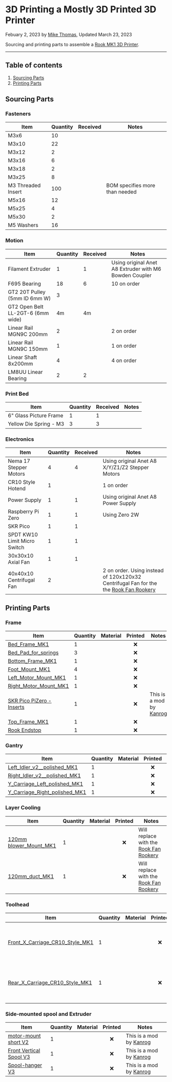 # 3D Printing a Mostly 3D Printed 3D Printer

Febuary 2, 2023 by [Mike Thomas](https://github.com/mikepthomas),
Updated March 23, 2023

Sourcing and printing parts to assemble a [Rook MK1 3D Printer](https://github.com/rolohaun/Rook).

---

## Table of contents

1. [Sourcing Parts](#sourcing-parts)
2. [Printing Parts](#printing-parts)

## Sourcing Parts

### Fasteners

| Item               | Quantity | Received | Notes                          |
| ------------------ | -------- | -------- | ------------------------------ |
| M3x6               | 10       |          |                                |
| M3x10              | 22       |          |                                |
| M3x12              | 2        |          |                                |
| M3x16              | 6        |          |                                |
| M3x18              | 2        |          |                                |
| M3x25              | 8        |          |                                |
| M3 Threaded Insert | 100      |          | BOM specifies more than needed |
| M5x16              | 12       |          |                                |
| M5x25              | 4        |          |                                |
| M5x30              | 2        |          |                                |
| M5 Washers         | 16       |          |                                |

### Motion

| Item                              | Quantity | Received | Notes                                                  |
| --------------------------------- | -------- | -------- | ------------------------------------------------------ |
| Filament Extruder                 | 1        | 1        | Using original Anet A8 Extruder with M6 Bowden Coupler |
| F695 Bearing                      | 18       | 6        | 10 on order                                            |
| GT2 20T Pulley (5mm ID 6mm W)     | 3        |          |                                                        |
| GT2 Open Belt LL-2GT-6 (6mm wide) | 4m       | 4m       |                                                        |
| Linear Rail MGN9C 200mm           | 2        |          | 2 on order                                             |
| Linear Rail MGN9C 150mm           | 1        |          | 1 on order                                             |
| Linear Shaft 8x200mm              | 4        |          | 4 on order                                             |
| LM8UU Linear Bearing              | 2        | 2        |                                                        |

### Print Bed

| Item                   | Quantity | Received | Notes |
| ---------------------- | -------- | -------- | ----- |
| 6" Glass Picture Frame | 1        | 1        |       |
| Yellow Die Spring - M3 | 3        | 3        |       |

### Electronics

| Item                         | Quantity | Received | Notes                                                                                                                                       |
| ---------------------------- | -------- | -------- | ------------------------------------------------------------------------------------------------------------------------------------------- |
| Nema 17 Stepper Motors       | 4        | 4        | Using original Anet A8 X/Y/Z1/Z2 Stepper Motors                                                                                             |
| CR10 Style Hotend            | 1        |          | 1 on order                                                                                                                                  |
| Power Supply                 | 1        | 1        | Using original Anet A8 Power Supply                                                                                                         |
| Raspberry Pi Zero            | 1        | 1        | Using Zero 2W                                                                                                                               |
| SKR Pico                     | 1        | 1        |                                                                                                                                             |
| SPDT KW10 Limit Micro Switch | 1        | 1        |                                                                                                                                             |
| 30x30x10 Axial Fan           | 1        | 1        |                                                                                                                                             |
| 40x40x10 Centrifugal Fan     | 2        |          | 2 on order. Using instead of 120x120x32 Centrifugal Fan for the the [Rook Fan Rookery](printer-extruders-and-toolheads.md#rook-fan-rookery) |

## Printing Parts

### Frame

| Item                                                                                                    | Quantity | Material | Printed | Notes                                                                      |
| ------------------------------------------------------------------------------------------------------- | -------- | -------- | :-----: | -------------------------------------------------------------------------- |
| [Bed_Frame_MK1](https://github.com/rolohaun/Rook/blob/main/STL/Bed/Bed_Frame_MK1.stl)                   | 1        |          |   :x:   |                                                                            |
| [Bed_Pad_for_springs](https://github.com/rolohaun/Rook/blob/main/Legacy/STLs/Bed_Pad_for_springs.stl)   | 3        |          |   :x:   |                                                                            |
| [Bottom_Frame_MK1](https://github.com/rolohaun/Rook/blob/main/STL/Frame/Bottom_Frame_MK1.stl)           | 1        |          |   :x:   |                                                                            |
| [Foot_Mount_MK1](https://github.com/rolohaun/Rook/blob/main/STL/Frame/Foot_Mount_MK1.STL)               | 4        |          |   :x:   |                                                                            |
| [Left_Motor_Mount_MK1](https://github.com/rolohaun/Rook/blob/main/STL/Frame/Left_Motor_Mount_MK1.stl)   | 1        |          |   :x:   |                                                                            |
| [Right_Motor_Mount_MK1](https://github.com/rolohaun/Rook/blob/main/STL/Frame/Right_Motor_Mount_MK1.stl) | 1        |          |   :x:   |                                                                            |
| [SKR Pico PiZero - Inserts](https://www.printables.com/model/388353-rook-mk1-skr-pico-pi-zero-adapter)  | 1        |          |   :x:   | This is a mod by [Kanrog](https://www.printables.com/social/109495-kanrog) |
| [Top_Frame_MK1](https://github.com/rolohaun/Rook/blob/main/STL/Frame/Top_Frame_MK1.stl)                 | 1        |          |   :x:   |                                                                            |
| [Rook Endstop](https://www.printables.com/model/381948-rook-mk1-low-profile-endstop)                    | 1        |          |   :x:   |                                                                            |

### Gantry

| Item                                                                                                                     | Quantity | Material | Printed | Notes |
| ------------------------------------------------------------------------------------------------------------------------ | -------- | -------- | :-----: | ----- |
| [Left_Idler_v2\_\_polished_MK1](https://github.com/rolohaun/Rook/blob/main/STL/Gantry/Left_Idler_v2__polished_MK1.stl)   | 1        |          |   :x:   |       |
| [Right_Idler_v2\_\_polished_MK1](https://github.com/rolohaun/Rook/blob/main/STL/Gantry/Right_Idler_v2__polished_MK1.stl) | 1        |          |   :x:   |       |
| [Y_Carriage_Left_polished_MK1](https://github.com/rolohaun/Rook/blob/main/STL/Gantry/Y_Carriage_Left_polished_MK1.stl)   | 1        |          |   :x:   |       |
| [Y_Carriage_Right_polished_MK1](https://github.com/rolohaun/Rook/blob/main/STL/Gantry/Y_Carriage_Right_polished_MK1.stl) | 1        |          |   :x:   |       |

### Layer Cooling

| Item                                                                                                                  | Quantity | Material | Printed | Notes                                                                                         |
| --------------------------------------------------------------------------------------------------------------------- | -------- | -------- | :-----: | --------------------------------------------------------------------------------------------- |
| [120mm blower_Mount_MK1](https://github.com/rolohaun/Rook/blob/main/STL/Layer%20Cooling/120mm%20blower_Mount_MK1.stl) | 1        |          |   :x:   | Will replace with the [Rook Fan Rookery](printer-extruders-and-toolheads.md#rook-fan-rookery) |
| [120mm_duct_MK1](https://github.com/rolohaun/Rook/blob/main/STL/Layer%20Cooling/120mm_duct_MK1.stl)                   | 1        |          |   :x:   | Will replace with the [Rook Fan Rookery](printer-extruders-and-toolheads.md#rook-fan-rookery) |

### Toolhead

| Item                                                                                                                           | Quantity | Material | Printed | Notes                                                                                         |
| ------------------------------------------------------------------------------------------------------------------------------ | -------- | -------- | :-----: | --------------------------------------------------------------------------------------------- |
| [Front_X_Carriage_CR10_Style_MK1](https://github.com/rolohaun/Rook/blob/main/STL/Toolhead/Front_X_Carriage_CR10_Style_MK1.stl) | 1        |          |   :x:   | Will replace with the [Rook Fan Rookery](printer-extruders-and-toolheads.md#rook-fan-rookery) |
| [Rear_X_Carriage_CR10_Style_MK1](https://github.com/rolohaun/Rook/blob/main/STL/Toolhead/Rear_X_Carriage_CR10_Style_MK1.stl)   | 1        |          |   :x:   | Will replace with the [Rook Fan Rookery](printer-extruders-and-toolheads.md#rook-fan-rookery) |

### Side-mounted spool and Extruder

| Item                                                                                                          | Quantity | Material | Printed | Notes                                                                      |
| ------------------------------------------------------------------------------------------------------------- | -------- | -------- | :-----: | -------------------------------------------------------------------------- |
| [motor-mount short V2](https://www.printables.com/model/349249-rook-side-mounted-spool-and-extruder/files)    | 1        |          |   :x:   | This is a mod by [Kanrog](https://www.printables.com/social/109495-kanrog) |
| [Front Vertical Spool V3](https://www.printables.com/model/349249-rook-side-mounted-spool-and-extruder/files) | 1        |          |   :x:   | This is a mod by [Kanrog](https://www.printables.com/social/109495-kanrog) |
| [Spool-hanger V3](https://www.printables.com/model/349249-rook-side-mounted-spool-and-extruder/files)         | 1        |          |   :x:   | This is a mod by [Kanrog](https://www.printables.com/social/109495-kanrog) |
